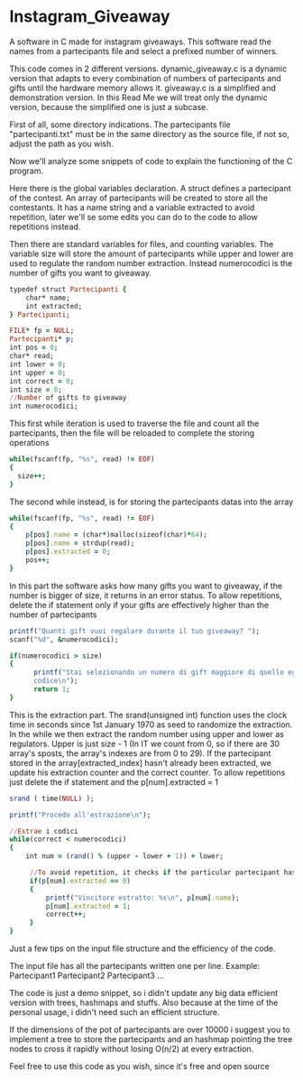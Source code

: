 # Instagram_Giveaway
A software in C made for instagram giveaways. This software read the names from a partecipants file and select a prefixed number of winners.

This code comes in 2 different versions. dynamic_giveaway.c is a dynamic version that adapts to every combination of numbers of partecipants and gifts until the hardware memory allows it.
giveaway.c is a simplified and demonstration version. In this Read Me we will treat only the dynamic version, because the simplified one is just a subcase.

First of all, some directory indications. The partecipants file "partecipanti.txt" must be in the same directory as the source file, if not so, adjust the path as you wish.

Now we'll analyze some snippets of code to explain the functioning of the C program.

Here there is the global variables declaration. A struct defines a partecipant of the contest. An array of partecipants will be created to store all the contestants.
It has a name string and a variable extracted to avoid repetition, later we'll se some edits you can do to the code to allow repetitions instead.

Then there are standard variables for files, and counting variables. The variable size will store the amount of partecipants while upper and lower are used to regulate the random number extraction.
Instead numerocodici is the number of gifts you want to giveaway.

```ruby
typedef struct Partecipanti {
    char* name;
    int extracted;
} Partecipanti;

FILE* fp = NULL;
Partecipanti* p;
int pos = 0;
char* read;
int lower = 0;
int upper = 0;
int correct = 0;
int size = 0;
//Number of gifts to giveaway
int numerocodici;
```

This first while iteration is used to traverse the file and count all the partecipants, then the file will be reloaded to complete the storing operations

```ruby
while(fscanf(fp, "%s", read) != EOF)
{
  size++;
}
```

The second while instead, is for storing the partecipants datas into the array

```ruby
while(fscanf(fp, "%s", read) != EOF)
{
    p[pos].name = (char*)malloc(sizeof(char)*64);
    p[pos].name = strdup(read);
    p[pos].extracted = 0;
    pos++;
}
```

In this part the software asks how many gifts you want to giveaway, if the number is bigger of size, it returns in an error status. To allow repetitions, delete the if statement only if your gifts are effectively higher than the number of partecipants

```ruby
printf("Quanti gift vuoi regalare durante il tuo giveaway? ");
scanf("%d", &numerocodici);

if(numerocodici > size)
{
      printf("Stai selezionando un numero di gift maggiore di quello egli utenti, se non hai eliminato l'if statemet che garantisce la non ripetitività degli utenti estratti, elimina anche questo pezzo di     
      codice\n");
      return 1;
}
```

This is the extraction part. The srand(unsigned int) function uses the clock time in seconds since 1st January 1970 as seed to randomize the extraction.
In the while we then extract the random number using upper and lower as regulators. Upper is just size - 1 (In IT we count from 0, so if there are 30 array's sposts, the array's indexes are from 0 to 29).
If the partecipant stored in the array[extracted_index] hasn't already been extracted, we update his extraction counter and the correct counter.
To allow repetitions just delete the if statement and the p[num].extracted = 1

```ruby
srand ( time(NULL) );

printf("Procedo all'estrazione\n");

//Estrae i codici
while(correct < numerocodici)
{
    int num = (rand() % (upper - lower + 1)) + lower;

     //To avoid repetition, it checks if the particular partecipant has already been extracted
     if(p[num].extracted == 0)
     {
         printf("Vincitore estratto: %s\n", p[num].name);
         p[num].extracted = 1;
         correct++; 
     }
}
```

Just a few tips on the input file structure and the efficiency of the code. 

The input file has all the partecipants written one per line.
Example:
    Partecipant1
    Partecipant2
    Partecipant3
    ...

The code is just a demo snippet, so i didn't update any big data efficient version with trees, hashmaps and stuffs.
Also because at the time of the personal usage, i didn't need such an efficient structure.

If the dimensions of the pot of partecipants are over 10000 i suggest you to implement a tree to store the partecipants and an hashmap pointing the tree nodes to cross it rapidly without losing O(n/2) at every extraction.

Feel free to use this code as you wish, since it's free and open source
